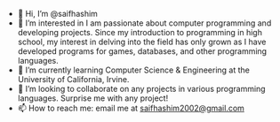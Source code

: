 - 👋 Hi, I’m @saifhashim
- 👀 I’m interested in I am passionate about computer programming and developing projects. 
     Since my introduction to programming in high school, my interest in delving into the field 
     has only grown as I have developed programs for games, databases, and other programming languages. 
- 🌱 I’m currently learning Computer Science & Engineering at the University of California, Irvine.
- 💞️ I’m looking to collaborate on any projects in various programming languages. Surprise me with any project!
- 📫 How to reach me: email me at saifhashim2002@gmail.com

<!---
saifhashim/saifhashim is a ✨ special ✨ repository because its `README.md` (this file) appears on your GitHub profile.
You can click the Preview link to take a look at your changes.
--->

